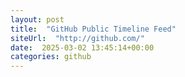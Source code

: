 ```yaml
---
layout: post
title:  "GitHub Public Timeline Feed"
siteUrl:  "http://github.com/"
date:  2025-03-02 13:45:14+00:00
categories: github
---
```

